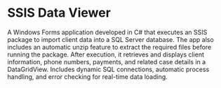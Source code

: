 # SSIS Data Viewer
A Windows Forms application developed in C# that executes an SSIS package to import client data into a SQL Server database.
The app also includes an automatic unzip feature to extract the required files before running the package.
After execution, it retrieves and displays client information, phone numbers, payments, and related case details in a DataGridView.
Includes dynamic SQL connections, automatic process handling, and error checking for real-time data loading.
